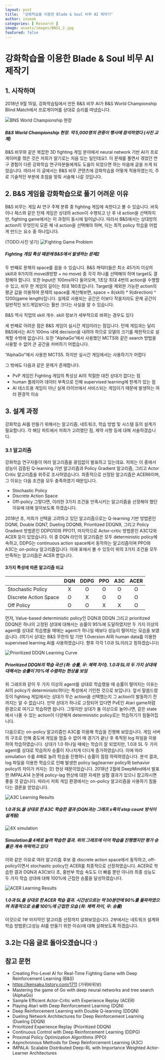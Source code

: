 ```yaml
---
layout: post
title:  "강화학습을 이용한 Blade & Soul 비무 AI 제작기"
author: inseok
categories: [ Research ]
image: assets/images/BNS1_2.jpg
featured: false
---
```

# 강화학습을 이용한 Blade & Soul 비무 AI 제작기

## 1. 시작하며
2018년 9월 15일, 강화학습팀에서 만든 B&S 비무 AI가 B&S World Championship Blind Match에서 프로게이머를 상대로 승리를 따냈습니다.

![BNS World Championship 현장](/assets/images/BNS1_1.jpg) 
#####  B&S World Championship 현장. 약 5,000명의 관중이 행사에 참석하였다 (사진 교체)

B&S 비무와 같은 복잡한 3D fighting 게임 분야에서 neural network 기반 AI가 프로게이머를 꺾은 것은 저희가 알기로는 처음 있는 일인데요1. 이 문제를 풀면서 겪었던 연구 경험이 다른 강화학습 연구자분들에게도 도움이 되었으면 하는 마음에 글을 쓰게 되었습니다. 따라서 이 글에서는 B&S 비무 콘텐츠에 강화학습을 어떻게 적용하였는지, 주로 기술적인 부분에 초점을 맞춰 서술해 나갈 것입니다.

## 2. B&S 게임을 강화학습으로 풀기 어려운 이유
B&S 비무는 게임 AI 연구 주제 분류 중 fighting 게임에 속한다고 볼 수 있습니다. 바둑이나 체스와 같은 턴제 게임은 상대의 action이 수행되고 난 후 내 action을 선택하지만, fighting game에서는 이 과정이 동시에 일어납니다. 따라서 B&S에서는 상대방의 action이 무엇인지 모른 채 내 action을 선택해야 하며, 이는 최적 policy 학습을 어렵게 만드는 요소 중 하나입니다.

(TODO:사진 넣기)
![Fighting Game Problem](/assets/images/BNS1_2.jpg)
##### Fighting 게임 특성 때문에 B&S에서 발생하는 문제2
두 번째로 문제의 space를 꼽을 수 있습니다. B&S 캐릭터들은 최소 45가지 이상의 skill과 9가지의 move(8방향 + no move) 중 각각 하나를 선택해야 하며 target도 결정해야 합니다. 또한 Input은 100ms마다 들어오며, 1초당 최대 4번의 action을 수행할 수 있고, 비무 한 게임의 길이는 최대 180초입니다. Target을 제외한 가능한 action의 평균 값을 이용하여 문제의 space를 계산해보면, space = 8(skill) * 9(direction) ^ 1200(game length)입니다. 실제로 사용되는 공간은 이보다 작을지라도 문제 공간이 일반적인 보드게임보다는 훨씬 크다는 사실을 알 수 있습니다.

B&S 역사 직업의 skill 개수. skill 정보가 세부적으로 바뀌는 경우도 있다

세 번째로 어려운 점은 B&S 게임이 실시간 게임이라는 점입니다. 턴제 게임과는 달리 B&S에서는 AI가 100ms 내에 decision을 내려야 하므로 모델의 크기를 제한적으로 설계할 수밖에 없습니다. 또한 “AlphaGo”에서 사용했던 MCTS와 같은 search 방법을 사용할 수 없어 큰 공간을 커버하기 어렵습니다.

“AlphaGo”에서 사용한 MCTS5. 하지만 실시간 게임에서는 사용하기가 어렵다

그 밖에도 다음과 같은 문제가 존재합니다.

- PvP 게임인 Fighting 게임의 특성상 AI의 적절한 대전 상대가 없다는 점
- human 플레이어 데이터 부족으로 인해 supervised learning에 한계가 있는 점
- AI 테스트용 게임이 아닌 실제 라이브에서 서비스되는 게임이기 때문에 발생하는 여러 환경적 이슈

## 3. 설계 과정
강화학습 AI를 만들기 위해서는 알고리즘, 네트워크, 학습 방법 및 시스템 등의 설계가 필요합니다. 각 해당 파트에서 저희가 고려했던 점, 제약 사항 등에 대해 서술하겠습니다.

### 3.1 알고리즘
강화학습 연구자들이 여러 알고리즘을 끊임없이 발표하고 있는데요. 저희는 이 중에서 성능이 검증된 Q-learning 기반 알고리즘과 Policy Gradient 알고리즘, 그리고 Actor Critic 알고리즘을 위주로 조사하였습니다.
최종적으로 선정된 알고리즘은 ACER6이며, 그 이유는 다음 조건을 모두 충족하였기 때문입니다.
- Stochastic Policy
- Discrete Action Space
- Off-policy
그렇다면, 이러한 3가지 조건을 만족시키는 알고리즘을 선정해야 했던 이유에 대해 알아보도록 하겠습니다.

2018년 초, 저희가 선택을 고려하고 있던 알고리즘으로는 Q-learning 기반 방법론인 DQN6, Double DQN7, Dueling DDQN8, Prioritized DDQN9, 그리고 Policy Gradient 방법론인 DDPG10와 PPO11, 마지막으로 Actor-critic 방법론인 A3C12와 ACER 등이 있었습니다.
이 중 DQN 라인의 알고리즘은 모두 deterministic policy에 속하고, DDPG는 continuous action space에서 동작하는 알고리즘이며 PPO와 A3C는 on-policy 알고리즘입니다. 아래 표에서 볼 수 있듯이 위의 3가지 조건을 모두 만족하는 알고리즘은 ACER 뿐입니다.

#### 3가지 특성에 따른 알고리즘 비교
|                       	| DQN 	| DDPG 	| PPO 	| A3C 	| ACER 	|
|-----------------------	|:---:	|:----:	|:---:	|:---:	|:----:	|
| Stochastic Policy     	|  X  	|   O  	|  O  	|  O  	|   O  	|
| Discrete Action Space 	|  O  	|   X  	|  O  	|  O  	|   O  	|
| Off Policy            	|  O  	|   O  	|  X  	|  X  	|   O  	|

먼저, Value-based deterministic policy인 DQN과 DDQN 그리고 prioritized DDQN은 하나의 고정된 상대에 대해서는 승률이 95%에 도달하였지만 두 가지 이상의 agent를 상대로 학습했을 때에는 agent가 하나일 때보다 성능이 떨어지는 모습을 보였습니다. (여기서 상대는 B&S 무한의 탑 기반 1.0version AI와 human data를 이용한 supervised learning AI를 사용하였습니다. 향후 각각 1.0과 SL이라고 칭하겠습니다)

![Prioritized DDQN Learning Curve](/assets/images/BNS1_3.jpg)
##### Prioritized DDQN의 학습 곡선 (좌: 승률, 우: 체력 차이). 1.0과 SL의 두 가지 상대에 대해서는 승률이 70%에 수렴하는 현상을 보임

위 그래프와 같이 두 가지 이상의 agent를 상대로 학습했을 때 승률이 떨어지는 이유는 AI의 policy가 deterministic하다는 특성에서 기인한 것으로 보입니다. 앞서 말씀드렸듯이 fighting 게임에서는 상대가 무슨 action을 선택했는지 그 action이 발동하기 전까지는 알 수 없습니다. 만약 상대가 하나로 고정되어 있다면 PvE인 Atari game처럼 환경으로 여기고 학습하면 됩니다. 그렇지만 상대가 둘 이상으로 늘어나면, 같은 state에서 나올 수 있는 action이 다양해져 deterministic policy로는 학습하기가 힘들어집니다.

다음으로는 on-policy 알고리즘인 A3C를 이용해 학습을 진행해 보았습니다. 게임 서버의 구조로 인해 중도에 게임을 멈출 수 없어 매 경기가 끝난 후 축적된 log 파일을 이용하여 학습하였습니다. 상대가 1.0 하나일 때에는 학습이 잘 되었지만, 1.0과 SL 두 가지 agent를 상대로 학습하자 승률이 지나치게 더디게 증가하였습니다. 이에 따라 simulation 수를 4배로 늘려 학습을 진행하니 승률이 점점 하락하였습니다. 분석 결과, log 파일을 이용한 학습으로 인해 발생한 policy lag(learner policy와 behavior policy의 차이가 커지는 것) 현상 때문이었습니다. 2018년 2월에 DeepMind에서 발표한 IMPALA14 논문에 policy-lag 현상에 대한 자세한 실험 결과가 있으니 참고하시면 좋을 것 같습니다. 따라서 저희 게임 환경에서는 on-policy 알고리즘을 사용하기 힘들다는 결론을 얻었습니다.

![A3C Learning Results](/assets/images/BNS1_4.jpg)
##### 1.0과 SL을 상대로 한 A3C 학습한 결과 (DQN과는 그래프 x축의 step count 방식이 설계됨)

![4X simulation](/assets/images/BNS1_5.jpg)
##### Simulation을 4배로 늘려 학습한 결과. 위의 그래프에 이어 학습을 진행했지만 평가 승률은 계속 하락하고 있다

이와 같은 이유로 여러 알고리즘 후보 중 discrete action space에서 동작하고, off-policy이면서 stochastic policy인 ACER를 최종적으로 선정하였습니다. ACER로 학습한 결과 DQN과 A3C보다 초, 중반부 학습 속도도 더 빠를 뿐만 아니라 최종 성능도 두 가지 학습 상대에 대해 100%에 근접한 승률을 달성하였습니다.

![ACER Learning Results](/assets/images/BNS1_6.jpg)
##### 1.0과 SL을 상대로 한 ACER 학습 결과. 시간상으로는 약 30분만에 90%를 돌파하였으며 최종적으로 승률 100%에 근접한 모습 (좌: 체력 차이, 우: 승률)

이것으로 1부 마지막인 알고리즘 선정까지 살펴보았습니다. 2부에서는 네트워크 설계와 학습 방법론(고성능 AI를 만들기 위한 이슈)에 대해 살펴보도록 하겠습니다.

## 3.2는 다음 글로 돌아오겠습니다 :)

## 참고 문헌
- Creating Pro-Level AI for Real-Time Fighting Game with Deep Reinforcement Learning (B&S)
- https://kensaku.tistory.com/1711 (가위바위보)
- Mastering the game of Go with deep neural networks and tree search (AlphaGo)
- Sample Efficient Actor-Critic with Experience Replay (ACER)
- Playing Atari with Deep Reinforcement Learning (DQN)
- Deep Reinforcement Learning with Double Q-learning (DDQN)
- Dueling Network Architectures for Deep Reinforcement Learning (Dueling DDQN)
- Prioritized Experience Replay (Prioritized DDQN)
- Continuous Control with Deep Reinforcement Learning (DDPG)
- Proximal Policy Optimization Algorithms (PPO)
- Asynchronous Methods for Deep Reinforcement Learning (A3C)
- IMPALA: Scalable Distributed Deep-RL with Importance Weighted Actor-Learner Architectures
